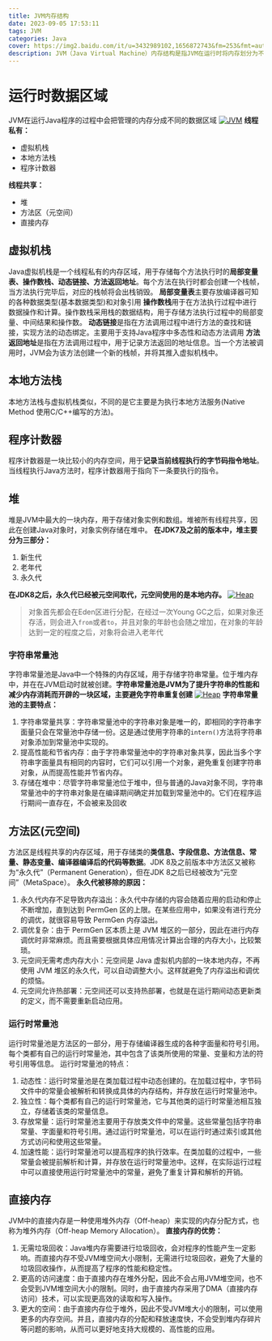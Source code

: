 ```yaml
---
title: JVM内存结构
date: 2023-09-05 17:53:11
tags: JVM
categories: Java
cover: https://img2.baidu.com/it/u=3432989102,1656872743&fm=253&fmt=auto&app=138&f=JPEG?w=665&h=381
description: JVM（Java Virtual Machine）内存结构是指JVM在运行时将内存划分为不同区域，用于管理程序的运行和数据。
---
```

# 运行时数据区域
JVM在运行Java程序的过程中会把管理的内存分成不同的数据区域
[![JVM](https://z1.ax1x.com/2023/09/16/pPfYqOO.png)](https://imgse.com/i/pPfYqOO)
**线程私有：**
* 虚拟机栈
* 本地方法栈
* 程序计数器

**线程共享：**
* 堆
* 方法区（元空间）
* 直接内存
## 虚拟机栈
Java虚拟机栈是一个线程私有的内存区域，用于存储每个方法执行时的**局部变量表、操作数栈、动态链接、方法返回地址**。每个方法在执行时都会创建一个栈帧，当方法执行完毕后，对应的栈帧将会出栈销毁。
**局部变量表**主要存放编译器可知的各种数据类型(基本数据类型)和对象引用
**操作数栈**用于在方法执行过程中进行数据操作和计算。操作数栈采用栈的数据结构，用于存储方法执行过程中的局部变量、中间结果和操作数。
**动态链接**是指在方法调用过程中进行方法的查找和链接，实现方法的动态绑定。主要用于支持Java程序中多态性和动态方法调用
**方法返回地址**是指在方法调用过程中，用于记录方法返回的地址信息。当一个方法被调用时，JVM会为该方法创建一个新的栈帧，并将其推入虚拟机栈中。
## 本地方法栈
本地方法栈与虚拟机栈类似，不同的是它主要是为执行本地方法服务(Native Method 使用C/C++编写的方法)。
## 程序计数器
程序计数器是一块比较小的内存空间，用于**记录当前线程执行的字节码指令地址**。当线程执行Java方法时，程序计数器用于指向下一条要执行的指令。
## 堆
堆是JVM中最大的一块内存，用于存储对象实例和数组。堆被所有线程共享，因此在创建Java对象时，对象实例存储在堆中。
**在JDK7及之前的版本中，堆主要分为三部分：**
1. 新生代
2. 老年代
3. 永久代

**在JDK8之后，永久代已经被元空间取代，元空间使用的是本地内存。**
[![Heap](https://z1.ax1x.com/2023/09/16/pPfYb6K.png)](https://imgse.com/i/pPfYb6K)
>对象首先都会在Eden区进行分配，在经过一次Young GC之后，如果对象还存活，则会进入`from`或者`to`，并且对象的年龄也会随之增加，在对象的年龄达到一定的程度之后，对象将会进入老年代
### 字符串常量池
字符串常量池是Java中一个特殊的内存区域，用于存储字符串常量。位于堆内存中，并在在JVM启动时就被创建。**字符串常量池是JVM为了提升字符串的性能和减少内存消耗而开辟的一块区域，主要避免字符串重复创建**
[![Heap](https://z1.ax1x.com/2023/09/16/pPfYHl6.png)](https://imgse.com/i/pPfYHl6)
**字符串常量池的主要特点：**
1. 字符串常量共享：字符串常量池中的字符串对象是唯一的，即相同的字符串字面量只会在常量池中存储一份。这是通过使用字符串的`intern()`方法将字符串对象添加到常量池中实现的。
2. 提高性能和节省内存：由于字符串常量池中的字符串对象共享，因此当多个字符串字面量具有相同的内容时，它们可以引用一个对象，避免重复创建字符串对象，从而提高性能并节省内存。
3. 存储在堆中：尽管字符串常量池位于堆中，但与普通的Java对象不同，字符串常量池中的字符串对象是在编译期间确定并加载到常量池中的。它们在程序运行期间一直存在，不会被来及回收
## 方法区(元空间)
方法区是线程共享的内存区域，用于存储类的**类信息、字段信息、方法信息、常量、静态变量、编译器编译后的代码等数据**。JDK 8及之前版本中方法区又被称为“永久代”（Permanent Generation），但在JDK 8之后已经被改为“元空间”（MetaSpace）。
**永久代被移除的原因：**
1. 永久代内存不足导致内存溢出：永久代中存储的内容会随着应用的启动和停止不断增加，直到达到 PermGen 区的上限。在某些应用中，如果没有进行充分的调优，就很容易导致 PermGen 内存溢出。
2. 调优复杂：由于 PermGen 区本质上是 JVM 堆区的一部分，因此在进行内存调优时非常麻烦。而且需要根据具体应用情况计算出合理的内存大小，比较繁琐。
3. 元空间无需考虑内存大小：元空间是 Java 虚拟机内部的一块本地内存，不再使用 JVM 堆区的永久代，可以自动调整大小。这样就避免了内存溢出和调优的烦恼。
4. 元空间允许热部署：元空间还可以支持热部署，也就是在运行期间动态更新类的定义，而不需要重新启动应用。
### 运行时常量池
运行时常量池是方法区的一部分，用于存储编译器生成的各种字面量和符号引用。每个类都有自己的运行时常量池，其中包含了该类所使用的常量、变量和方法的符号引用等信息。
运行时常量池的特点：
1. 动态性：运行时常量池是在类加载过程中动态创建的。在加载过程中，字节码文件中的常量会被解析和转换成具体的内存结构，并存放在运行时常量池中。
2. 独立性：每个类都有自己的运行时常量池，它与其他类的运行时常量池相互独立，存储着该类的常量信息。
3. 存放常量：运行时常量池主要用于存放类文件中的常量。这些常量包括字符串常量、字面量和符号引用。通过运行时常量池，可以在运行时通过索引或其他方式访问和使用这些常量。
4. 加速性能：运行时常量池可以提高程序的执行效率。在类加载的过程中，一些常量会被提前解析和计算，并存放在运行时常量池中。这样，在实际运行过程中可以直接使用运行时常量池中的常量，避免了重复计算和解析的开销。
## 直接内存
JVM中的直接内存是一种使用堆外内存（Off-heap）来实现的内存分配方式，也称为堆外内存（Off-heap Memory Allocation）。
**直接内存的优势：**
1. 无需垃圾回收：Java堆内存需要进行垃圾回收，会对程序的性能产生一定影响。而直接内存不受JVM堆空间大小限制，无需进行垃圾回收，避免了大量的垃圾回收操作，从而提高了程序的性能和稳定性。
2. 更高的访问速度：由于直接内存在堆外分配，因此不会占用JVM堆空间，也不会受到JVM堆空间大小的限制。同时，由于直接内存采用了DMA（直接内存访问）技术，可以实现更高效的读取和写入操作。
3. 更大的空间：由于直接内存位于堆外，因此不受JVM堆大小的限制，可以使用更多的内存空间。并且，直接内存的分配和释放速度快，不会受到堆内存碎片等问题的影响，从而可以更好地支持大规模的、高性能的应用。